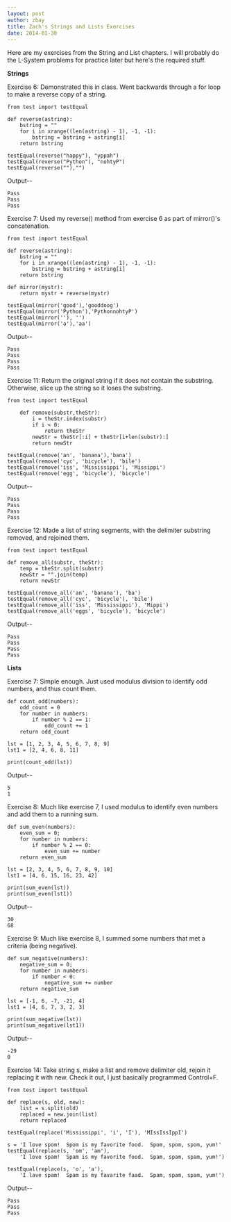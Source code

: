 ```yaml
---
layout: post
author: zbay
title: Zach's Strings and Lists Exercises
date: 2014-01-30
---
```


Here are my exercises from the String and List chapters. I will probably do the L-System problems for practice later but here's the required stuff.

**Strings**

Exercise 6:
Demonstrated this in class. Went backwards through a for loop to make a reverse copy of a string.

    from test import testEqual

    def reverse(astring):
        bstring = ""
        for i in xrange((len(astring) - 1), -1, -1):
            bstring = bstring + astring[i]
        return bstring
    
    testEqual(reverse("happy"), "yppah")
    testEqual(reverse("Python"), "nohtyP")
    testEqual(reverse(""),"")

Output--

    Pass
    Pass
    Pass

Exercise 7:
Used my reverse() method from exercise 6 as part of mirror()'s concatenation.

    from test import testEqual

    def reverse(astring):
        bstring = ""
        for i in xrange((len(astring) - 1), -1, -1):
            bstring = bstring + astring[i]
        return bstring

    def mirror(mystr):
        return mystr + reverse(mystr)

    testEqual(mirror('good'),'gooddoog')
    testEqual(mirror('Python'),'PythonnohtyP')
    testEqual(mirror(''), '')
    testEqual(mirror('a'),'aa')

Output--

    Pass
    Pass
    Pass
    Pass

Exercise 11:
Return the original string if it does not contain the substring. Otherwise, slice up the string so it loses the substring.

    from test import testEqual

        def remove(substr,theStr):
            i = theStr.index(substr)
            if i < 0:
                return theStr
            newStr = theStr[:i] + theStr[i+len(substr):]
            return newStr

    testEqual(remove('an', 'banana'),'bana')
    testEqual(remove('cyc', 'bicycle'), 'bile')
    testEqual(remove('iss', 'Mississippi'), 'Missippi')
    testEqual(remove('egg', 'bicycle'), 'bicycle')

Output--

    Pass
    Pass
    Pass
    Pass

Exercise 12:
Made a list of string segments, with the delimiter substring removed, and rejoined them.

    from test import testEqual

    def remove_all(substr, theStr):
        temp = theStr.split(substr)
        newStr = "".join(temp)
        return newStr

    testEqual(remove_all('an', 'banana'), 'ba')
    testEqual(remove_all('cyc', 'bicycle'), 'bile')
    testEqual(remove_all('iss', 'Mississippi'), 'Mippi')
    testEqual(remove_all('eggs', 'bicycle'), 'bicycle')

Output--

    Pass
    Pass
    Pass
    Pass



**Lists**

Exercise 7:
Simple enough. Just used modulus division to identify odd numbers, and thus count them.

    def count_odd(numbers):
        odd_count = 0
        for number in numbers:
            if number % 2 == 1:
                odd_count += 1
        return odd_count

    lst = [1, 2, 3, 4, 5, 6, 7, 8, 9]
    lst1 = [2, 4, 6, 8, 11]

    print(count_odd(lst))

Output--

    5
    1

Exercise 8:
Much like exercise 7, I used modulus to identify even numbers and add them to a running sum.

    def sum_even(numbers):
        even_sum = 0;
        for number in numbers:
            if number % 2 == 0:
                even_sum += number
        return even_sum
            
    lst = [2, 3, 4, 5, 6, 7, 8, 9, 10]
    lst1 = [4, 6, 15, 16, 23, 42]

    print(sum_even(lst))
    print(sum_even(lst1))

Output--

    30
    68

Exercise 9:
Much like exercise 8, I summed some numbers that met a criteria (being negative).

    def sum_negative(numbers):
        negative_sum = 0;
        for number in numbers:
            if number < 0:
                negative_sum += number
        return negative_sum
            
    lst = [-1, 6, -7, -21, 4]
    lst1 = [4, 6, 7, 3, 2, 3]

    print(sum_negative(lst))
    print(sum_negative(lst1))

Output--

    -29
    0


Exercise 14:
Take string s, make a list and remove delimiter old, rejoin it replacing it with new. Check it out, I just basically programmed Control+F.

    from test import testEqual

    def replace(s, old, new):
        list = s.split(old) 
        replaced = new.join(list)
        return replaced
    
    testEqual(replace('Mississippi', 'i', 'I'), 'MIssIssIppI')

    s = 'I love spom!  Spom is my favorite food.  Spom, spom, spom, yum!'
    testEqual(replace(s, 'om', 'am'),
        'I love spam!  Spam is my favorite food.  Spam, spam, spam, yum!')

    testEqual(replace(s, 'o', 'a'),
        'I lave spam!  Spam is my favarite faad.  Spam, spam, spam, yum!')
       
Output--

    Pass
    Pass
    Pass

